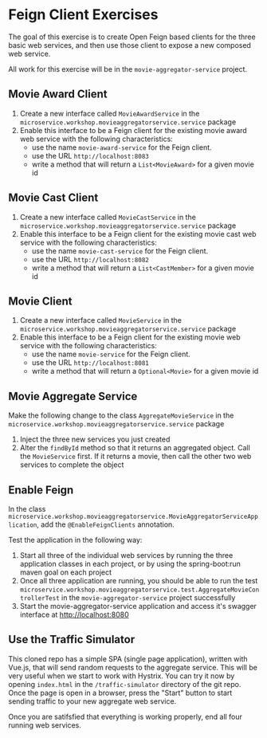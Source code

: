 # Feign Client Exercises

The goal of this exercise is to create Open Feign based clients for the three basic web services, and then use those client to expose a new composed web service.

All work for this exercise will be in the `movie-aggregator-service` project.

## Movie Award Client

1. Create a new interface called `MovieAwardService` in the `microservice.workshop.movieaggregatorservice.service` package
1. Enable this interface to be a Feign client for the existing movie award web service with the following characteristics:
    - use the name `movie-award-service` for the Feign client.
    - use the URL `http://localhost:8083`
    - write a method that will return a `List<MovieAward>` for a given movie id

## Movie Cast Client

1. Create a new interface called `MovieCastService` in the `microservice.workshop.movieaggregatorservice.service` package
1. Enable this interface to be a Feign client for the existing movie cast web service with the following characteristics:
    - use the name `movie-cast-service` for the Feign client.
    - use the URL `http://localhost:8082`
    - write a method that will return a `List<CastMember>` for a given movie id

## Movie Client

1. Create a new interface called `MovieService` in the `microservice.workshop.movieaggregatorservice.service` package
1. Enable this interface to be a Feign client for the existing movie web service with the following characteristics:
    - use the name `movie-service` for the Feign client.
    - use the URL `http://localhost:8081`
    - write a method that will return a `Optional<Movie>` for a given movie id

## Movie Aggregate Service

Make the following change to the class `AggregateMovieService` in the `microservice.workshop.movieaggregatorservice.service` package

1. Inject the three new services you just created
1. Alter the `findById` method so that it returns an aggregated object. Call the `MovieService` first. If it returns a movie, then call the other two web services to complete the object

## Enable Feign

In the class `microservice.workshop.movieaggregatorservice.MovieAggregatorServiceApplication`, add the `@EnableFeignClients` annotation.

Test the application in the following way:

1. Start all three of the individual web services by running the three application classes in each project, or by using the spring-boot:run maven goal on each project
1. Once all three application are running, you should be able to run the test `microservice.workshop.movieaggregatorservice.test.AggregateMovieControllerTest` in the `movie-aggregator-service` project successfully
1. Start the movie-aggregator-service application and access it's swagger interface at [http://localhost:8080](http://localhost:8080)

## Use the Traffic Simulator

This cloned repo has a simple SPA (single page application), written with Vue.js, that will send random requests to the aggregate service. This will be very useful when we start to work with Hystrix. You can try it now by opening `index.html` in the `/traffic-simulator` directory of the git repo. Once the page is open in a browser, press the "Start" button to start sending traffic to your new aggregate web service.

Once you are satifsfied that everything is working properly, end all four running web services.
